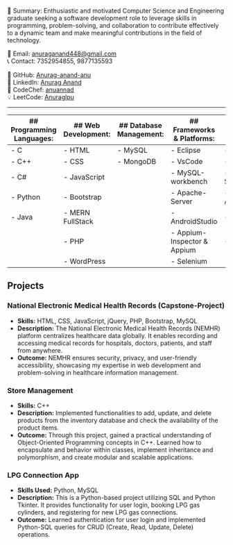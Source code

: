 
📝 Summary: Enthusiastic and motivated Computer Science and Engineering graduate seeking a software development role to leverage skills in programming, problem-solving, and collaboration to contribute effectively to a dynamic team and make meaningful contributions in the field of technology.

📧 Email: anuraganand448@gmail.com  
📞 Contact: 7352954855, 9877135593  


🐙 GitHub: [Anurag-anand-anu](https://github.com/Anurag-anand-anu)  
🔗 LinkedIn: [Anurag Anand](https://www.linkedin.com/in/anurag-anand-455833201/)  
🥇 CodeChef: [anuannad](https://www.codechef.com/users/anuannad)  
💡 LeetCode: [Anuraglpu](https://leetcode.com/u/Anuraglpu/)

  <hr>

| ## Programming Languages: | ## Web Development:       | ## Database Management: | ## Frameworks & Platforms: | ## Testing: |
|---------------------------|---------------------------|-------------------------|----------------------------|-------------|
| - C                       | - HTML                    | - MySQL                 | - Eclipse                  | - SDLC      |
| - C++                     | - CSS                     | - MongoDB               | - VsCode                   | - STLC      |
| - C#                      | - JavaScript              |                         | - MySQL-workbench          | - Selenium  |
| - Python                  | - Bootstrap               |                         | - Apache-Server            | - Appium    |
| - Java                    | - MERN FullStack          |                         | - AndroidStudio            | - Junit4    |
|                           | - PHP                     |                         | - Appium-Inspector & Appium| - Jira      |
|                           | - WordPress               |                         | - Selenium                 |             |

## Projects

### National Electronic Medical Health Records (Capstone-Project)
- **Skills:** HTML, CSS, JavaScript, jQuery, PHP, Bootstrap, MySQL  
- **Description:** The National Electronic Medical Health Records (NEMHR) platform centralizes healthcare data globally. It enables recording and accessing medical records for hospitals, doctors, patients, and staff from anywhere.  
- **Outcome:** NEMHR ensures security, privacy, and user-friendly accessibility, showcasing my expertise in web development and problem-solving in healthcare information management.

### Store Management
- **Skills:** C++  
- **Description:** Implemented functionalities to add, update, and delete products from the inventory database and check the availability of the product items.  
- **Outcome:** Through this project, gained a practical understanding of Object-Oriented Programming concepts in C++. Learned how to encapsulate and behavior within classes, implement inheritance and polymorphism, and create modular and scalable applications.

### LPG Connection App
- **Skills Used:** Python, MySQL
- **Description:** This is a Python-based project utilizing SQL and Python Tkinter. It provides functionality for user login, booking LPG gas cylinders, and registering for new LPG gas connections.
- **Outcome:** Learned authentication for user login and implemented Python-SQL queries for CRUD (Create, Read, Update, Delete) operations.


